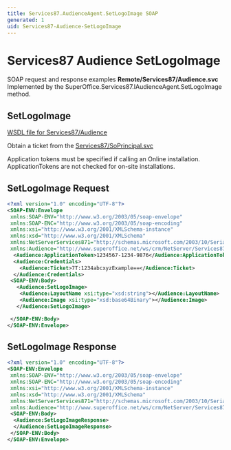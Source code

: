 ```yaml
---
title: Services87.AudienceAgent.SetLogoImage SOAP
generated: 1
uid: Services87-Audience-SetLogoImage
---
```


# Services87 Audience SetLogoImage

SOAP request and response examples **Remote/Services87/Audience.svc**
Implemented by the <see cref="M:SuperOffice.Services87.IAudienceAgent.SetLogoImage">SuperOffice.Services87.IAudienceAgent.SetLogoImage</see> method.

## SetLogoImage

[WSDL file for Services87/Audience](../Services87-Audience.md)

Obtain a ticket from the [Services87/SoPrincipal.svc](../SoPrincipal/index.md)

Application tokens must be specified if calling an Online installation. ApplicationTokens are not checked for on-site installations.

## SetLogoImage Request

```xml
<?xml version="1.0" encoding="UTF-8"?>
<SOAP-ENV:Envelope
 xmlns:SOAP-ENV="http://www.w3.org/2003/05/soap-envelope"
 xmlns:SOAP-ENC="http://www.w3.org/2003/05/soap-encoding"
 xmlns:xsi="http://www.w3.org/2001/XMLSchema-instance"
 xmlns:xsd="http://www.w3.org/2001/XMLSchema"
 xmlns:NetServerServices871="http://schemas.microsoft.com/2003/10/Serialization/"
 xmlns:Audience="http://www.superoffice.net/ws/crm/NetServer/Services87">
  <Audience:ApplicationToken>1234567-1234-9876</Audience:ApplicationToken>
  <Audience:Credentials>
    <Audience:Ticket>7T:1234abcxyzExample==</Audience:Ticket>
  </Audience:Credentials>
 <SOAP-ENV:Body>
   <Audience:SetLogoImage>
    <Audience:LayoutName xsi:type="xsd:string"></Audience:LayoutName>
    <Audience:Image xsi:type="xsd:base64Binary"></Audience:Image>
   </Audience:SetLogoImage>

 </SOAP-ENV:Body>
</SOAP-ENV:Envelope>

```

## SetLogoImage Response

```xml
<?xml version="1.0" encoding="UTF-8"?>
<SOAP-ENV:Envelope
 xmlns:SOAP-ENV="http://www.w3.org/2003/05/soap-envelope"
 xmlns:SOAP-ENC="http://www.w3.org/2003/05/soap-encoding"
 xmlns:xsi="http://www.w3.org/2001/XMLSchema-instance"
 xmlns:xsd="http://www.w3.org/2001/XMLSchema"
 xmlns:NetServerServices871="http://schemas.microsoft.com/2003/10/Serialization/"
 xmlns:Audience="http://www.superoffice.net/ws/crm/NetServer/Services87">
 <SOAP-ENV:Body>
  <Audience:SetLogoImageResponse>
  </Audience:SetLogoImageResponse>
 </SOAP-ENV:Body>
</SOAP-ENV:Envelope>

```
